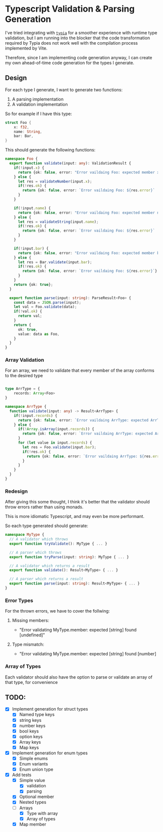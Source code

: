 # Typescript Validation & Parsing Generation

I've tried integrating with [`typia`](https://typia.io/docs/) for a smoother experience with runtime type validation, but I am running into the blocker that the code transformation required by Typia does not work well with the compilation process implemented by Vite.

Therefore, since I am implementing code generation anyway, I can create my own ahead-of-time code generation for the types I generate.

## Design

For each type I generate, I want to generate two functions:
1. A parsing implementation
2. A validation implementation

So for example if I have this type:

```rs
struct Foo {
    x: f32,
    name: String,
    bar: Bar,
}
```

This should generate the following functions:

```ts
namespace Foo {
  export function validate(input: any): ValidationResult {
    if(!input.x) {
      return {ok: false, error: "Error vaildaing Foo: expected member x does not exist"};
    } else {
      let res = validateNumber(input.x);
      if(!res.ok) {
        return {ok: false, error: `Error vaildaing Foo: ${res.error}`
      }
    }

    if(!input.name) {
      return {ok: false, error: "Error vaildaing Foo: expected member name does not exist"};
    } else {
      let res = validateString(input.name);
      if(!res.ok) {
        return {ok: false, error: `Error vaildaing Foo: ${res.error}`
      }
    }

    if(!input.bar) {
      return {ok: false, error: "Error vaildaing Foo: expected member bar does not exist"};
    } else {
      let res = Bar.validate(input.bar);
      if(!res.ok) {
        return {ok: false, error: `Error vaildaing Foo: ${res.error}`}
      }
    }
    return {ok: true};
  }

  export function parse(input: string): ParseResult<Foo> {
    const data = JSON.parse(input);
    let val = Foo.validate(data);
    if(!val.ok) {
      return val;
    }
    return {
      ok: true,
      value: data as Foo,
    }
  }
}

```

### Array Validation

For an array, we need to validate that every member of the array conforms to the desired type

```ts

type ArrType = {
    records: Array<Foo>
}

namespace ArrType {
  function validate(input: any) -> Result<ArrType> {
    if(!input.records) {
      return {ok: false, error: `Error vaildaing ArrType: expected ArrType.records to be defined`}
    } else {
      if(!Array.isArray(input.records)) {
        return {ok: false, error: `Error vaildaing ArrType: expected ArrType.records to be an Array`}
      }
      for (let value in input.records) {
        let res = Foo.validate(input.bar);
        if(!res.ok) {
          return {ok: false, error: `Error vaildaing ArrType: ${res.error}`}
        }
      }
    }
  }
}

```

### Redesign

After giving this some thought, I think it's better that the validator should throw errors rather than using monads.

This is more idiomatic Typescript, and may even be more performant.

So each type generated should generate:

```ts
namespace MyType {
  // A validator which throws
  export function tryValidate(): MyType { ... }

  // A parser which throws
  export function tryParse(input: string): MyType { ... }

  // A validator which returns a result
  export function validate(): Result<MyType> { ... }

  // A parser which returns a result
  export function parse(input: string): Result<MyType> { ... }
}
```

### Error Types

For the thrown errors, we have to cover the follwing:

1. Missing members:
    - "Error validating MyType.member: expected [string] found [undefined]"

2. Type mismatch:
    - "Error validating MyType.member: expected [string] found [number]


### Array of Types

Each validator should also have the option to parse or validate an array of that type, for convenience

## TODO:

- [x] Implement generation for struct types
    - [x] Named type keys
    - [x] string keys
    - [x] number keys
    - [x] bool keys
    - [x] option keys
    - [x] Array keys
    - [x] Map keys
- [x] Implement generation for enum types
    - [x] Simple enums
    - [x] Enum variants
    - [x] Enum union type

- [x] Add tests
    - [x] Simple value
        - [x] validation
        - [x] parsing
    - [x] Optional member
    - [x] Nested types
    - [ ] Arrays
        - [x] Type with array
        - [x] Array of types
    - [x] Map member
